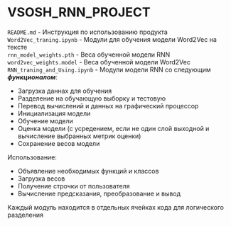 # VSOSH_RNN_PROJECT
`README.md` - Инструкция по использованию продукта\
`Word2Vec_traning.ipynb` - Модули для обучения модели Word2Vec на тексте\
`rnn_model_weights.pth` - Веса обученной модели RNN\
`word2vec_weights.model` - Веса обученной модели Word2Vec\
`RNN_traning_and_Using.ipynb` - Модули модели RNN со следующим **_функционалом_**:
- Загрузка даннах для обучения
- Разделение на обучающую выборку и тестовую
- Перевод вычислений и данных на графический процессор
- Инициализация модели
- Обучение модели
- Оценка модели (с усредением, если не один слой выходной и вычисление выбранных метрик оценки)
- Сохранение весов модели

Использование:
- Объявление необходимых функций и классов
- Загрузка весов
- Получение строчки от пользователя
- Вычисление предсказания, преобразование и вывод

Каждый модуль находится в отдельных ячейках кода для логического разделения
